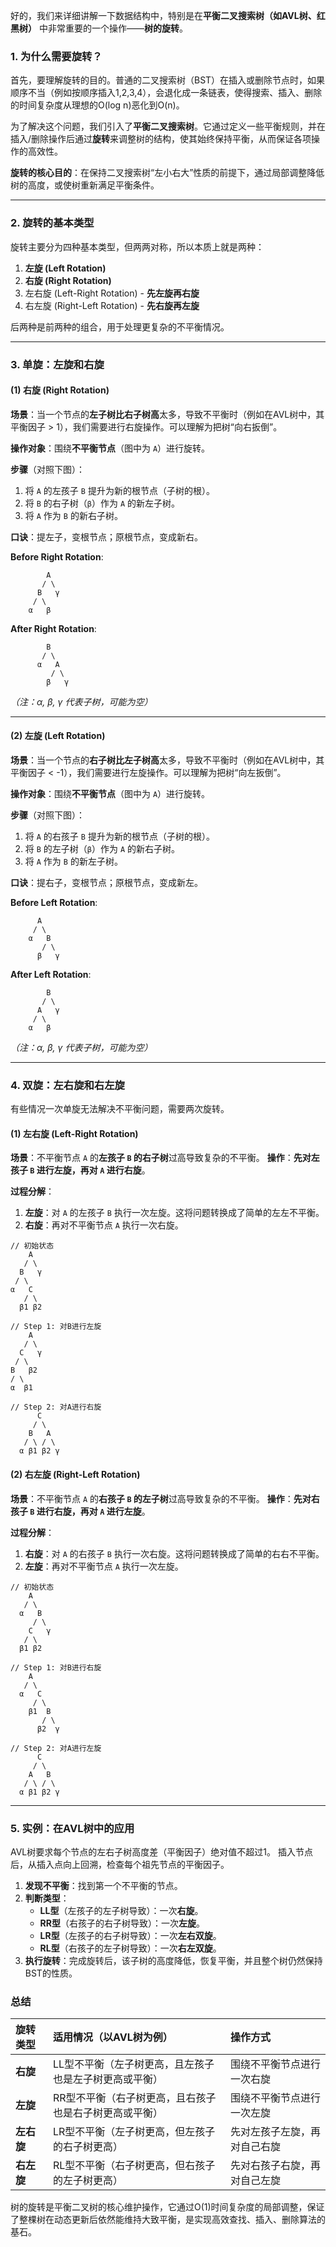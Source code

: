 好的，我们来详细讲解一下数据结构中，特别是在**平衡二叉搜索树（如AVL树、红黑树）** 中非常重要的一个操作——**树的旋转**。

### 1. 为什么需要旋转？

首先，要理解旋转的目的。普通的二叉搜索树（BST）在插入或删除节点时，如果顺序不当（例如按顺序插入1,2,3,4），会退化成一条链表，使得搜索、插入、删除的时间复杂度从理想的O(log n)恶化到O(n)。

为了解决这个问题，我们引入了**平衡二叉搜索树**。它通过定义一些平衡规则，并在插入/删除操作后通过**旋转**来调整树的结构，使其始终保持平衡，从而保证各项操作的高效性。

**旋转的核心目的**：在保持二叉搜索树“左小右大”性质的前提下，通过局部调整降低树的高度，或使树重新满足平衡条件。

---

### 2. 旋转的基本类型

旋转主要分为四种基本类型，但两两对称，所以本质上就是两种：
1.  **左旋 (Left Rotation)**
2.  **右旋 (Right Rotation)**
3.  左右旋 (Left-Right Rotation) - **先左旋再右旋**
4.  右左旋 (Right-Left Rotation) - **先右旋再左旋**

后两种是前两种的组合，用于处理更复杂的不平衡情况。

---

### 3. 单旋：左旋和右旋

#### (1) 右旋 (Right Rotation)

**场景**：当一个节点的**左子树比右子树高**太多，导致不平衡时（例如在AVL树中，其平衡因子 > 1），我们需要进行右旋操作。可以理解为把树“向右扳倒”。

**操作对象**：围绕**不平衡节点**（图中为 `A`）进行旋转。

**步骤**（对照下图）：
1.  将 `A` 的左孩子 `B` 提升为新的根节点（子树的根）。
2.  将 `B` 的右子树（`β`）作为 `A` 的新左子树。
3.  将 `A` 作为 `B` 的新右子树。

**口诀**：提左子，变根节点；原根节点，变成新右。

**Before Right Rotation**:
```
        A
       / \
      B   γ
     / \
    α   β
```

**After Right Rotation**:
```
        B
       / \
      α   A
         / \
        β   γ
```
*（注：α, β, γ 代表子树，可能为空）*

---

#### (2) 左旋 (Left Rotation)

**场景**：当一个节点的**右子树比左子树高**太多，导致不平衡时（例如在AVL树中，其平衡因子 < -1），我们需要进行左旋操作。可以理解为把树“向左扳倒”。

**操作对象**：围绕**不平衡节点**（图中为 `A`）进行旋转。

**步骤**（对照下图）：
1.  将 `A` 的右孩子 `B` 提升为新的根节点（子树的根）。
2.  将 `B` 的左子树（`β`）作为 `A` 的新右子树。
3.  将 `A` 作为 `B` 的新左子树。

**口诀**：提右子，变根节点；原根节点，变成新左。

**Before Left Rotation**:
```
      A
     / \
    α   B
       / \
      β   γ
```

**After Left Rotation**:
```
        B
       / \
      A   γ
     / \
    α   β
```
*（注：α, β, γ 代表子树，可能为空）*

---

### 4. 双旋：左右旋和右左旋

有些情况一次单旋无法解决不平衡问题，需要两次旋转。

#### (1) 左右旋 (Left-Right Rotation)

**场景**：不平衡节点 `A` 的**左孩子 `B` 的右子树**过高导致复杂的不平衡。
**操作**：**先对左孩子 `B` 进行左旋，再对 `A` 进行右旋**。

**过程分解**：
1.  **左旋**：对 `A` 的左孩子 `B` 执行一次左旋。这将问题转换成了简单的左左不平衡。
2.  **右旋**：再对不平衡节点 `A` 执行一次右旋。

```
// 初始状态
    A
   / \
  B   γ
 / \
α   C
   / \
  β1 β2

// Step 1: 对B进行左旋
    A
   / \
  C   γ
 / \
B   β2
/ \
α  β1

// Step 2: 对A进行右旋
      C
     / \
    B   A
   / \ / \
  α β1 β2 γ
```

#### (2) 右左旋 (Right-Left Rotation)

**场景**：不平衡节点 `A` 的**右孩子 `B` 的左子树**过高导致复杂的不平衡。
**操作**：**先对右孩子 `B` 进行右旋，再对 `A` 进行左旋**。

**过程分解**：
1.  **右旋**：对 `A` 的右孩子 `B` 执行一次右旋。这将问题转换成了简单的右右不平衡。
2.  **左旋**：再对不平衡节点 `A` 执行一次左旋。

```
// 初始状态
    A
   / \
  α   B
     / \
    C   γ
   / \
  β1 β2

// Step 1: 对B进行右旋
    A
   / \
  α   C
     / \
    β1  B
       / \
      β2  γ

// Step 2: 对A进行左旋
      C
     / \
    A   B
   / \ / \
  α β1 β2 γ
```

---

### 5. 实例：在AVL树中的应用

AVL树要求每个节点的左右子树高度差（平衡因子）绝对值不超过1。
插入节点后，从插入点向上回溯，检查每个祖先节点的平衡因子。

1.  **发现不平衡**：找到第一个不平衡的节点。
2.  **判断类型**：
    *   **LL型**（左孩子的左子树导致）：一次**右旋**。
    *   **RR型**（右孩子的右子树导致）：一次**左旋**。
    *   **LR型**（左孩子的右子树导致）：一次**左右双旋**。
    *   **RL型**（右孩子的左子树导致）：一次**右左双旋**。
3.  **执行旋转**：完成旋转后，该子树的高度降低，恢复平衡，并且整个树仍然保持BST的性质。

### 总结

| 旋转类型 | 适用情况（以AVL树为例） | 操作方式 |
| :--- | :--- | :--- |
| **右旋** | LL型不平衡（左子树更高，且左孩子也是左子树更高或平衡） | 围绕不平衡节点进行一次右旋 |
| **左旋** | RR型不平衡（右子树更高，且右孩子也是右子树更高或平衡） | 围绕不平衡节点进行一次左旋 |
| **左右旋** | LR型不平衡（左子树更高，但左孩子的右子树更高） | 先对左孩子左旋，再对自己右旋 |
| **右左旋** | RL型不平衡（右子树更高，但右孩子的左子树更高） | 先对右孩子右旋，再对自己左旋 |

树的旋转是平衡二叉树的核心维护操作，它通过O(1)时间复杂度的局部调整，保证了整棵树在动态更新后依然能维持大致平衡，是实现高效查找、插入、删除算法的基石。